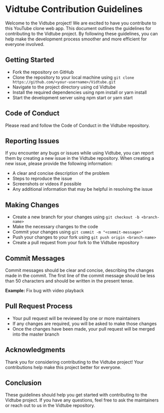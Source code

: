 # **Vidtube Contribution Guidelines**

Welcome to the Vidtube project! We are excited to have you contribute to this YouTube clone web app. This document outlines the guidelines for contributing to the Vidtube project. By following these guidelines, you can help make the development process smoother and more efficient for everyone involved.

## **Getting Started**

- Fork the repository on GitHub
- Clone the repository to your local machine using `git clone https://github.com/<your-username>/Vidtube.git`
- Navigate to the project directory using cd Vidtube
- Install the required dependencies using npm install or yarn install
- Start the development server using npm start or yarn start


## **Code of Conduct**

Please read and follow the Code of Conduct in the Vidtube repository.

## **Reporting Issues**

If you encounter any bugs or issues while using Vidtube, you can report them by creating a new issue in the Vidtube repository. When creating a new issue, please provide the following information:

- A clear and concise description of the problem
- Steps to reproduce the issue
- Screenshots or videos if possible
- Any additional information that may be helpful in resolving the issue

## **Making Changes**

- Create a new branch for your changes using `git checkout -b <branch-name>`
- Make the necessary changes to the code
- Commit your changes using `git commit -m "<commit-message>"`
- Push your changes to your fork using `git push origin <branch-name>`
- Create a pull request from your fork to the Vidtube repository

## **Commit Messages**

Commit messages should be clear and concise, describing the changes made in the commit. The first line of the commit message should be less than 50 characters and should be written in the present tense.

**Example:** Fix bug with video playback

## **Pull Request Process**

- Your pull request will be reviewed by one or more maintainers
- If any changes are required, you will be asked to make those changes
- Once the changes have been made, your pull request will be merged into the master branch

## **Acknowledgments**

Thank you for considering contributing to the Vidtube project! Your contributions help make this project better for everyone.

## **Conclusion**

These guidelines should help you get started with contributing to the Vidtube project. If you have any questions, feel free to ask the maintainers or reach out to us in the Vidtube repository.